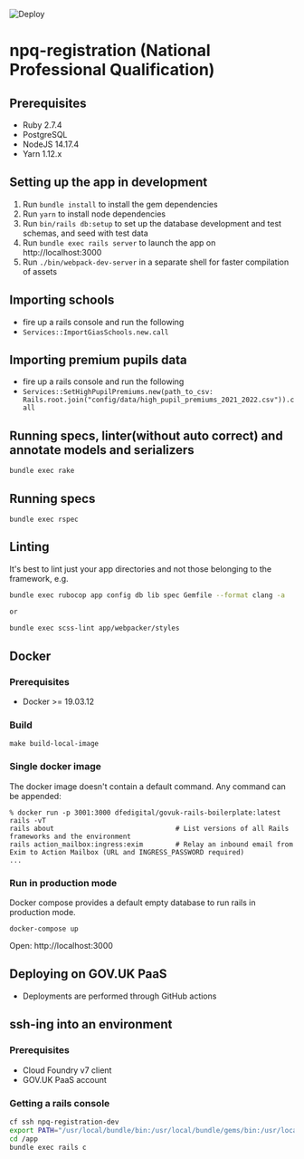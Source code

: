 ![Deploy](https://github.com/DFE-Digital/govuk-rails-boilerplate/workflows/Deploy/badge.svg)

# npq-registration (National Professional Qualification)

## Prerequisites

- Ruby 2.7.4
- PostgreSQL
- NodeJS 14.17.4
- Yarn 1.12.x

## Setting up the app in development

1. Run `bundle install` to install the gem dependencies
2. Run `yarn` to install node dependencies
3. Run `bin/rails db:setup` to set up the database development and test schemas, and seed with test data
4. Run `bundle exec rails server` to launch the app on http://localhost:3000
5. Run `./bin/webpack-dev-server` in a separate shell for faster compilation of assets

## Importing schools

- fire up a rails console and run the following
- `Services::ImportGiasSchools.new.call`

## Importing premium pupils data

- fire up a rails console and run the following
- `Services::SetHighPupilPremiums.new(path_to_csv: Rails.root.join("config/data/high_pupil_premiums_2021_2022.csv")).call`

## Running specs, linter(without auto correct) and annotate models and serializers
```
bundle exec rake
```

## Running specs
```
bundle exec rspec
```

## Linting

It's best to lint just your app directories and not those belonging to the framework, e.g.

```bash
bundle exec rubocop app config db lib spec Gemfile --format clang -a

or

bundle exec scss-lint app/webpacker/styles
```

## Docker

### Prerequisites
- Docker >= 19.03.12

### Build
```
make build-local-image
```

### Single docker image
The docker image doesn't contain a default command. Any command can be appended:
```
% docker run -p 3001:3000 dfedigital/govuk-rails-boilerplate:latest rails -vT
rails about                              # List versions of all Rails frameworks and the environment
rails action_mailbox:ingress:exim        # Relay an inbound email from Exim to Action Mailbox (URL and INGRESS_PASSWORD required)
...
```

### Run in production mode
Docker compose provides a default empty database to run rails in production mode.

```
docker-compose up
```

Open: http://localhost:3000

## Deploying on GOV.UK PaaS

- Deployments are performed through GitHub actions

## ssh-ing into an environment

### Prerequisites

- Cloud Foundry v7 client
- GOV.UK PaaS account

### Getting a rails console

```sh
cf ssh npq-registration-dev
export PATH="/usr/local/bundle/bin:/usr/local/bundle/gems/bin:/usr/local/bin:$PATH"
cd /app
bundle exec rails c
```
